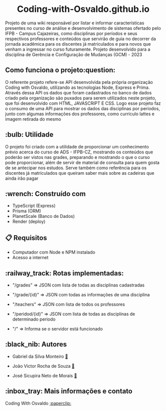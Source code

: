 <h1 align="center">Coding-with-Osvaldo.github.io</h1>

<p>Projeto de uma wiki responsável por listar e informar características presentes no curso de análise e desenvolvimento de sistemas ofertado pelo IFPB - Campus Cajazeiras, como disciplinas por períodos e seus respectivos professores e conteúdos que servirão de guia no decorrer da jornada acadêmica para os discentes já matriculados e para novos que venham a ingressar no curso futuramente. Projeto desenvolvido para a disciplina de Gerência e Configuração de Mudanças (GCM) - 2023 </p>

<h2 align="start"> Como funciona o projeto:question:</h2>
<p> O referente projeto refere-se API desenvolvida pela própria organização Coding with Osvaldo, utilizando as tecnologias Node, Express e Prima. Através dessa API 
os dados que foram cadastrados no banco de dados criado pela organização são puxados para serem utilizados neste projeto, que foi desenvolvido com HTML, JAVASCRIPT E CSS. Logo esse projeto faz o consumo de uma API para mostrar os dados das disciplinas por períodos, junto com algumas informações dos professores, como currículo lattes e imagem retirada do mesmo </p>

<h2>:bulb: Utilidade</h2>
<p>O projeto foi criado com a utilidade de proporcionar um conhecimento prévio acerca do curso de ADS - IFPB-CZ, mostrando os conteúdos que poderão ser vistos nas grades, preparando e mostrando o 
que o curso pode proporcionar, além de servir de material de consulta para quem gosta de se antecipar nos estudos. Serve também como referência para os discentes já matrículados que queiram
saber mais sobre as cadeiras que ainda irão pagar</p>

<h2>:wrench: Construído com</h2>

+ TypeScript (Express)
+ Prisma (ORM)
+ PlanetScale (Banco de Dados)
+ Render (deploy)

<h2>📋 Requisitos </h2>

+ Computador com Node e NPM instalado
+ Acesso a internet

<h2>:railway_track: Rotas implementadas: </h2>

+ <p>"/grades" => JSON com lista de todas as disciplinas cadastradas</p>
+ <p>"/grade/{id}" => JSON com todas as informações de uma disciplina</p>
+ <p>"/teachers" => JSON com lista de todos os professores</p>
+ <p>"/peridod/{id}" => JSON com lista de todas as disciplinas de determinado periodo</p>
+ <p>"/" => Informa se o servidor está funcionado</p>

<h2>:black_nib: Autores</h2>

+ Gabriel da Silva Monteiro <a width="1000px" align="center" href="https://github.com/GabrielSilva15" target="_blank">:paperclip:</a> 

+ João Victor Rocha de Souza <a width="30px" align="center" href="https://github.com/JoseNeto5689" target="_blank">:paperclip:</a>

+ José Sicupira Neto de Morais <a width="30px" align="center" href="https://github.com/Sr1515" target="_blank">:paperclip:</a>
  

<h2> :inbox_tray: Mais informações e contato</h2>
Coding With Osvaldo <a width="30px" align="center" href="https://github.com/Coding-with-Osvaldo" target="_blank">:paperclip:</a> 
  
  
